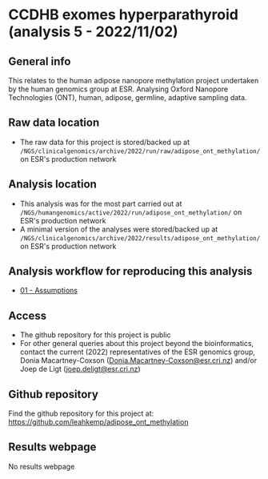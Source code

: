 # CCDHB exomes hyperparathyroid (analysis 5 - 2022/11/02)

## General info

This relates to the human adipose nanopore methylation project undertaken by the human genomics group at ESR. Analysing Oxford Nanopore Technologies (ONT), human, adipose, germline, adaptive sampling data.

## Raw data location

- The raw data for this project is stored/backed up at `/NGS/clinicalgenomics/archive/2022/run/raw/adipose_ont_methylation/` on ESR's production network

## Analysis location

- This analysis was for the most part carried out at `/NGS/humangenomics/active/2022/run/adipose_ont_methylation/` on ESR's production network
- A minimal version of the analyses were stored/backed up at `/NGS/clinicalgenomics/archive/2022/results/adipose_ont_methylation/` on ESR's production network

## Analysis workflow for reproducing this analysis

- [01 - Assumptions](https://github.com/leahkemp/adipose_ont_methylation/blob/main/docs/analysis_docs/01_assumptions.md)

## Access

- The github repository for this project is public
- For other general queries about this project beyond the bioinformatics, contact the current (2022) representatives of the ESR genomics group, Donia Macartney-Coxson (Donia.Macartney-Coxson@esr.cri.nz) and/or Joep de Ligt (joep.deligt@esr.cri.nz)

## Github repository

Find the github repository for this project at: https://github.com/leahkemp/adipose_ont_methylation

## Results webpage

No results webpage
